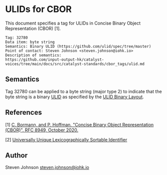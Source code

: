 # ULIDs for CBOR

This document specifies a tag for ULIDs in Concise Binary Object Representation (CBOR) [1].

    Tag: 32780
    Data item: byte string
    Semantics: Binary ULID (https://github.com/ulid/spec/tree/master)
    Point of contact: Steven Johnson <steven.johnson@iohk.io>
    Description of semantics: 
    https://github.com/input-output-hk/catalyst-voices/tree/main/docs/src/catalyst-standards/cbor_tags/ulid.md

## Semantics

Tag 32780 can be applied to a byte string (major type 2) to indicate that the byte string
is a binary [ULID] as specified by the [ULID Binary Layout].

## References

<!-- markdownlint-disable max-one-sentence-per-line -->
<!-- cspell: words Bormann -->
[1] [C. Bormann, and P. Hoffman. "Concise Binary Object Representation (CBOR)". RFC 8949, October 2020.][RFC 8949]
<!-- markdownlint-enable max-one-sentence-per-line -->

[2] [Universally Unique Lexicographically Sortable Identifier][ULID]

## Author

Steven Johnson <steven.johnson@iohk.io>

[RFC 8949]: https://datatracker.ietf.org/doc/html/rfc8949
[ULID]: https://github.com/ulid/spec/blob/master/README.md
[ULID Binary Layout]: https://github.com/ulid/spec/tree/master#binary-layout-and-byte-order
